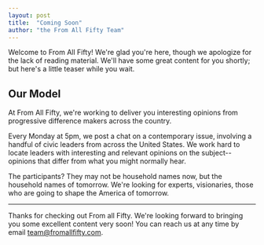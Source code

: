 ```yaml
---
layout: post
title:  "Coming Soon"
author: "the From All Fifty Team"
---
```


Welcome to From All Fifty! We're glad you're here, though we apologize for the lack of reading material. We'll have some great content for you shortly; but here's a little teaser while you wait.

## Our Model
At From All Fifty, we're working to deliver you interesting opinions from progressive difference makers across the country. 

Every Monday at 5pm, we post a chat on a contemporary issue, involving a handful of civic leaders from across the United States. We work hard to locate leaders with interesting and relevant opinions on the subject-- opinions that differ from what you might normally hear.

The participants? They may not be household names now, but the household names of tomorrow. We're looking for experts, visionaries, those who are going to shape the America of tomorrow.

---
Thanks for checking out From all Fifty. We're looking forward to bringing you some excellent content very soon! You can reach us at any time by email [team@fromallfifty.com](mailto:team@fromallfifty.com).
